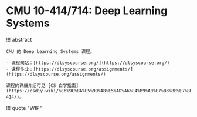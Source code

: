 # CMU 10-414/714: Deep Learning Systems

!!! abstract

    CMU 的 Deep Learning Systems 课程。

    - 课程网站：[https://dlsyscourse.org/](https://dlsyscourse.org/)
    - 课程作业：[https://dlsyscourse.org/assignments/](https://dlsyscourse.org/assignments/)

    课程的详细介绍可见 [CS 自学指南](https://csdiy.wiki/%E6%9C%BA%E5%99%A8%E5%AD%A6%E4%B9%A0%E7%B3%BB%E7%BB%9F/CMU10-414/)。

!!! quote "WIP"
